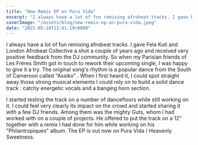 ```yaml
---
title: "New Remix EP on Pura Vida"
excerpt: "I always have a lot of fun remixing afrobeat tracks. I gave Fela Kuti and London Afrobeat Collective a shot a couple of years ago and received very positive feedback..."
coverImage: "/assets/blog/new-remix-ep-on-pura-vida.jpeg"
date: "2021-05-14T13:41:19+0000"
---
```


I always have a lot of fun remixing afrobeat tracks. I gave Fela Kuti and London Afrobeat Collective a shot a couple of years ago and received very positive feedback from the DJ community. So when my Parisian friends of Les Frères Smith got in touch to rework their upcoming single, I was happy to give it a try. The original song's rhythm is a popular dance from the South of Cameroon called "Assiko" . When I first heard it, I could spot straight away those strong musical elements I could rely on to build a solid dance track : catchy energetic vocals and a banging horn section.

I started testing the track on a number of dancefloors while still working on it. I could feel very clearly its impact on the crowd and started sharing it with a few DJ friends. Among them was the mighty Guts, whom I had worked with on a couple of projects. He offered to put the track on a 12" together with a remix I had done for him while working on his "Philantropiques" album. The EP is out now on Pura Vida / Heavenly Sweetness.
